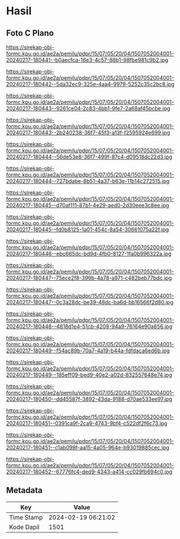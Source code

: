 # Hasil

## Foto C Plano

https://sirekap-obj-formc.kpu.go.id/ae2a/pemilu/pdpr/15/07/05/20/04/1507052004001-20240217-180441--b0aecfca-16e3-4c57-88b1-98fbe981c9b2.jpg

https://sirekap-obj-formc.kpu.go.id/ae2a/pemilu/pdpr/15/07/05/20/04/1507052004001-20240217-180442--5da32ec9-325e-4aa4-9979-5252c35c2bc8.jpg

https://sirekap-obj-formc.kpu.go.id/ae2a/pemilu/pdpr/15/07/05/20/04/1507052004001-20240217-180443--9261ce04-2c83-4bb1-9fe7-2a68af45bcbe.jpg

https://sirekap-obj-formc.kpu.go.id/ae2a/pemilu/pdpr/15/07/05/20/04/1507052004001-20240217-180443--2b240238-36f7-45f3-a13f-f2595924e699.jpg

https://sirekap-obj-formc.kpu.go.id/ae2a/pemilu/pdpr/15/07/05/20/04/1507052004001-20240217-180444--56de53e8-36f7-499f-87c4-d09518dc22d3.jpg

https://sirekap-obj-formc.kpu.go.id/ae2a/pemilu/pdpr/15/07/05/20/04/1507052004001-20240217-180444--727bdabe-8b51-4a37-b63e-11b14c272515.jpg

https://sirekap-obj-formc.kpu.go.id/ae2a/pemilu/pdpr/15/07/05/20/04/1507052004001-20240217-180445--d70af111-87b1-4e29-aed0-2d30eee3c8ee.jpg

https://sirekap-obj-formc.kpu.go.id/ae2a/pemilu/pdpr/15/07/05/20/04/1507052004001-20240217-180445--fd0b8125-1a01-454c-8a54-30661075a22f.jpg

https://sirekap-obj-formc.kpu.go.id/ae2a/pemilu/pdpr/15/07/05/20/04/1507052004001-20240217-180446--ebc665dc-bd9d-4fb0-8127-1fa0b996322a.jpg

https://sirekap-obj-formc.kpu.go.id/ae2a/pemilu/pdpr/15/07/05/20/04/1507052004001-20240217-180447--75ece2f8-399b-4a78-a971-c482beb77bdc.jpg

https://sirekap-obj-formc.kpu.go.id/ae2a/pemilu/pdpr/15/07/05/20/04/1507052004001-20240217-180447--0c3a28dc-be39-48dc-ba6d-bb16566f2d80.jpg

https://sirekap-obj-formc.kpu.go.id/ae2a/pemilu/pdpr/15/07/05/20/04/1507052004001-20240217-180448--4818d1e4-51cb-4209-94a9-76164e90a656.jpg

https://sirekap-obj-formc.kpu.go.id/ae2a/pemilu/pdpr/15/07/05/20/04/1507052004001-20240217-180449--f54ac89b-70a7-4a19-b44a-fdfdaca6ed6b.jpg

https://sirekap-obj-formc.kpu.go.id/ae2a/pemilu/pdpr/15/07/05/20/04/1507052004001-20240217-180449--185eff09-bed9-40e2-a02d-832557648e74.jpg

https://sirekap-obj-formc.kpu.go.id/ae2a/pemilu/pdpr/15/07/05/20/04/1507052004001-20240217-180450--dd45587f-3892-43da-9188-d70ae533ee97.jpg

https://sirekap-obj-formc.kpu.go.id/ae2a/pemilu/pdpr/15/07/05/20/04/1507052004001-20240217-180451--0391ca9f-2ca9-4743-9bf4-c522df2f6c73.jpg

https://sirekap-obj-formc.kpu.go.id/ae2a/pemilu/pdpr/15/07/05/20/04/1507052004001-20240217-180451--c1ab098f-aa15-4a05-964e-b93019885cec.jpg

https://sirekap-obj-formc.kpu.go.id/ae2a/pemilu/pdpr/15/07/05/20/04/1507052004001-20240217-180452--67776fc4-ded9-4343-a414-cc029fb694c0.jpg


## Metadata

| Key        | Value               |
| ---------- | ------------------- |
| Time Stamp | 2024-02-19 06:21:02 |
| Kode Dapil | 1501                |



